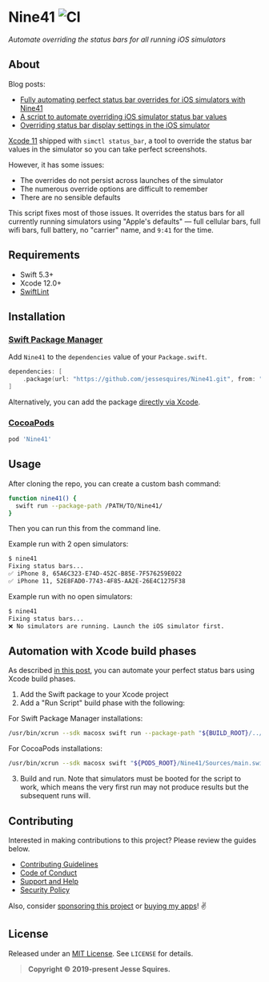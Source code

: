 # Nine41 ![CI](https://github.com/jessesquires/Nine41/workflows/CI/badge.svg)

*Automate overriding the status bars for all running iOS simulators*

## About

Blog posts:

* [Fully automating perfect status bar overrides for iOS simulators with Nine41](https://www.jessesquires.com/blog/2020/04/13/fully-automating-perfect-status-bar-overrides-for-ios-simulators/)
* [A script to automate overriding iOS simulator status bar values](https://www.jessesquires.com/blog/2019/09/30/automating-simctl-status-bar/)
* [Overriding status bar display settings in the iOS simulator](https://www.jessesquires.com/blog/2019/09/26/overriding-status-bar-settings-ios-simulator/)

[Xcode 11](https://developer.apple.com/documentation/xcode_release_notes/xcode_11_release_notes) shipped with `simctl status_bar`, a tool to override the status bar values in the simulator so you can take perfect screenshots.

However, it has some issues:
* The overrides do not persist across launches of the simulator
* The numerous override options are difficult to remember
* There are no sensible defaults

This script fixes most of those issues. It overrides the status bars for all currently running simulators using "Apple's defaults" &mdash; full cellular bars, full wifi bars, full battery, no "carrier" name, and `9:41` for the time.

## Requirements

- Swift 5.3+
- Xcode 12.0+
- [SwiftLint](https://github.com/realm/SwiftLint)

## Installation

### [Swift Package Manager](https://swift.org/package-manager/)

Add `Nine41` to the `dependencies` value of your `Package.swift`.

```swift
dependencies: [
    .package(url: "https://github.com/jessesquires/Nine41.git", from: "2.0.1")
]
```

Alternatively, you can add the package [directly via Xcode](https://developer.apple.com/documentation/xcode/adding_package_dependencies_to_your_app).

### [CocoaPods](https://cocoapods.org)

```ruby
pod 'Nine41'
```

## Usage

After cloning the repo, you can create a custom bash command:

```bash
function nine41() {
  swift run --package-path /PATH/TO/Nine41/
}
```

Then you can run this from the command line.

Example run with 2 open simulators:

```bash
$ nine41
Fixing status bars...
✅ iPhone 8, 65A6C323-E74D-452C-B85E-7F576259E022
✅ iPhone 11, 52E8FAD0-7743-4F85-AA2E-26E4C1275F38
```

Example run with no open simulators:

```bash
$ nine41
Fixing status bars...
❌ No simulators are running. Launch the iOS simulator first.
```

## Automation with Xcode build phases

As described [in this post](https://www.jessesquires.com/blog/2020/04/13/fully-automating-perfect-status-bar-overrides-for-ios-simulators/), you can automate your perfect status bars using Xcode build phases.

1. Add the Swift package to your Xcode project
2. Add a "Run Script" build phase with the following:

For Swift Package Manager installations:

```bash
/usr/bin/xcrun --sdk macosx swift run --package-path "${BUILD_ROOT}/../../SourcePackages/checkouts/Nine41"
```

For CocoaPods installations:

```bash
/usr/bin/xcrun --sdk macosx swift "${PODS_ROOT}/Nine41/Sources/main.swift"
```

3. Build and run. Note that simulators must be booted for the script to work, which means the very first run may not produce results but the subsequent runs will.

## Contributing

Interested in making contributions to this project? Please review the guides below.

- [Contributing Guidelines](https://github.com/jessesquires/.github/blob/master/CONTRIBUTING.md)
- [Code of Conduct](https://github.com/jessesquires/.github/blob/master/CODE_OF_CONDUCT.md)
- [Support and Help](https://github.com/jessesquires/.github/blob/master/SUPPORT.md)
- [Security Policy](https://github.com/jessesquires/.github/blob/master/SECURITY.md)

Also, consider [sponsoring this project](https://www.jessesquires.com/sponsor/) or [buying my apps](https://www.hexedbits.com)! :v:

## License

Released under an [MIT License](https://opensource.org/licenses/MIT). See `LICENSE` for details.

> **Copyright &copy; 2019-present Jesse Squires.**
